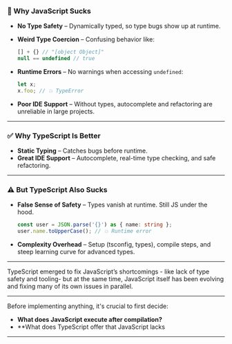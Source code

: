
### 🚫 Why JavaScript Sucks

- **No Type Safety** – Dynamically typed, so type bugs show up at runtime.
- **Weird Type Coercion** – Confusing behavior like:

    ```js
    [] + {} // "[object Object]"
    null == undefined // true
    ```

- **Runtime Errors** – No warnings when accessing `undefined`:

    ```js
    let x;
    x.foo; // 💥 TypeError
    ```

- **Poor IDE Support** – Without types, autocomplete and refactoring are unreliable in large projects.


---

### ✅ Why TypeScript Is Better

- **Static Typing** – Catches bugs before runtime.
- **Great IDE Support** – Autocomplete, real-time type checking, and safe refactoring.


---

### ⚠️ But TypeScript Also Sucks

- **False Sense of Safety** – Types vanish at runtime. Still JS under the hood.
    
    ```ts
    const user = JSON.parse('{}') as { name: string };
    user.name.toUpperCase(); // 💥 Runtime error
    ```
    
- **Complexity Overhead** – Setup (tsconfig, types), compile steps, and steep learning curve for advanced types.


---

TypeScript emerged to fix JavaScript’s shortcomings - like lack of type safety and tooling- but at the same time, JavaScript itself has been evolving and fixing many of its own issues in parallel.

---
Before implementing anything, it's crucial to first decide:
- **What does JavaScript execute after compilation?**
- **What does TypeScript offer that JavaScript lacks

---

